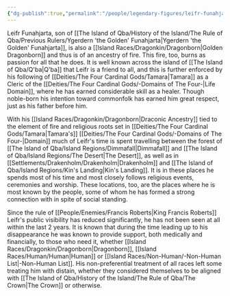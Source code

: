 ```yaml
---
{"dg-publish":true,"permalink":"/people/legendary-figures/leifr-funahjarta/"}
---
```



Leifr Funahjarta, son of [[The Island of Qba/History of the Island/The Rule of Qba/Previous Rulers/Ygerdern 'the Golden' Funahjarta\|Ygerdern 'the Golden' Funahjarta]], is also a [[Island Races/Dragonkin/Dragonborn\|Golden Dragonborn]] and thus is of an ancestry of fire. This fire, too, burns as passion for all that he does. It is well known across the island of [[The Island of Qba/Q'ba\|Q'ba]] that Leifr is a friend to all, and this is further enforced by his following of [[Deities/The Four Cardinal Gods/Tamara\|Tamara]] as a Cleric of the [[Deities/The Four Cardinal Gods/-Domains of The Four-\|Life Domain]], where he has earned considerable skill as a healer. Though noble-born his intention toward commonfolk has earned him great respect, just as his father before him. 

With his [[Island Races/Dragonkin/Dragonborn\|Draconic Ancestry]] tied to the element of fire and religious roots set in [[Deities/The Four Cardinal Gods/Tamara\|Tamara's]] [[Deities/The Four Cardinal Gods/-Domains of The Four-\|Domain]] much of Leifr's time is spent travelling between the forest of [[The Island of Qba/Island Regions/Dimmafall\|Dimmafall]] and [[The Island of Qba/Island Regions/The Desert\|The Desert]], as well as in [[Settlements/Drakenholm/Drakenholm\|Drakenholm]] and [[The Island of Qba/Island Regions/Kin's Landing\|Kin's Landing]]. It is in these places he spends most of his time and most closely follows religious events, ceremonies and worship. These locations, too, are the places where he is most known by the people, some of whom he has formed a strong connection with in spite of social standing. 

Since the rule of [[People/Enemies/Francis Roberts\|King Francis Roberts]] Leifr's public visibility has reduced significantly, he has not been seen at all within the last 2 years. It is known that during the time leading up to his disappearance he was known to provide support, both medically and financially, to those who need it, whether [[Island Races/Dragonkin/Dragonborn\|Dragonborn]], [[Island Races/Human/Human\|Human]] or [[Island Races/Non-Human/-Non-Human List\|-Non-Human List]]. His non-preferential treatment of all races left some treating him with distain, whether they considered themselves to be aligned with [[The Island of Qba/History of the Island/The Rule of Qba/The Crown\|The Crown]] or otherwise.

